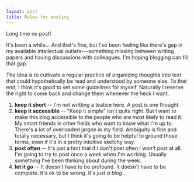 ```yaml
---
layout: post
title: Rules for posting 
---
```


<div class="message">
		Long time no post! 
</div>

It's been a while... And that's fine, but I've been feeling like there's gap in my available intellectual outlets---something missing between writing papers and having discussions with colleagues.  I'm hoping blogging can fill that gap.

The idea is to cultivate a regular practice of organizing thoughts into text that could hypothetically be read and understood by someone else. To that end, I think it's good to set some guidelines for myself. Naturally I reserve the right to come back and change them whenever the heck I want.

1. **keep it short** -- I'm not writting a teatice here. A post is one thought.
2. **keep it accessible** -- "Keep it simple" isn't quite right. But I want to make this blog accessible to the people who are most likely to read it: My smart friends in other fields who want to know what I'm up to. There's a lot of overloaded jargon in my field. Ambiguity is fine and totally necessary, but I think it's going to be helpful to ground those terms, even if it's in a pretty intuitive sketchy way. 
3. **post often** -- It's just a fact that if I don't post often I won't post at all. I'm going to try to post once a week when I'm working. Usually something I've been thinking about during the week.
4. **let it go** -- It doesn't have to be profound. It doesn't have to be complete. It's ok to be wrong. It's _just a blog_. 

